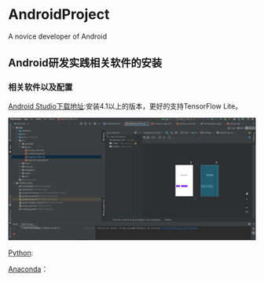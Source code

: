 # AndroidProject
A novice developer of Android

## Android研发实践相关软件的安装
### 相关软件以及配置

 [Android Studio下载地址](https://developer.android.google.cn/studio):安装4.1以上的版本，更好的支持TensorFlow Lite。
 
 ![img](https://github.com/Pathfinder35/AndroidProject/blob/main/Pic/Exp01/Android01.png)
    
 [Python](https://www.python.org/ ):
    
 [Jupter noteBook]:安装前要有Python环境
    
 [Anaconda](https://www.anaconda.com/)：
    
